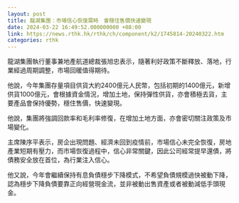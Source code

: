 ```yaml
---
layout: post
title: 龍湖集團：市場信心恢復需時　會穩住售價快速變現
date: 2024-03-22 16:49:52.000000000 +08:00
link: https://news.rthk.hk/rthk/ch/component/k2/1745814-20240322.htm
categories: rthk
---
```


龍湖集團執行董事兼地產航道總裁張旭忠表示，隨著利好政策不斷釋放、落地，行業經過周期調整，市場回暖值得期待。

他說，今年集團存量項目供貨大約2400億元人民幣，包括初期的1400億元，新增供貨1000億元，會根據資金情況，增加土地，保持彈性供貨，亦會積極去貨，主要產品會保持優勢，穩住售價，快速變現。

他說，集團將強調回款率和毛利率修復，在增加土地方面，亦會密切關注政策及市場變化。

主席陳序平表示，房企出現問題、經濟未回到疫情前，市場信心未完全恢復，房地產業短期有壓力，而市場恢復過程中，信心非常關鍵，因此公司經常提早還債，將債務安全放在首位，為行業注入信心。

他又說，今年會繼續保持有息負債穩步下降模式，不希望負債規模過快被動下降，認為穩步下降負債要靠正向經營現金流，並非被動出售資產或者被動減低手頭現金。
